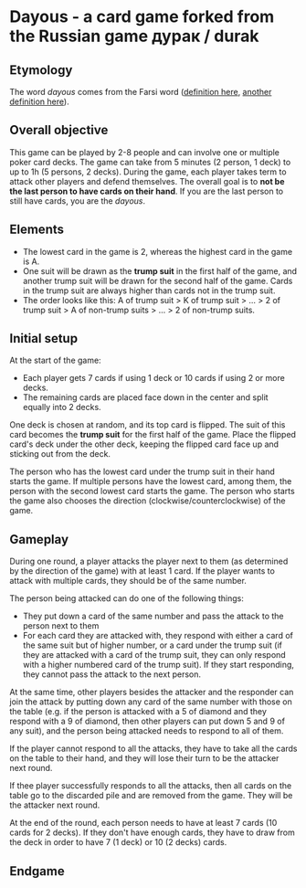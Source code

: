 # Dayous - a card game forked from the Russian game дурак / durak

## Etymology
The word *dayous* comes from the Farsi word ([definition here](https://www.urbandictionary.com/define.php?term=dayous), [another definition here](https://en.wikipedia.org/wiki/Dayouth)).

## Overall objective
This game can be played by 2-8 people and can involve one or multiple poker card decks. The game can take from 5 minutes (2 person, 1 deck) to up to 1h (5 persons, 2 decks). During the game, each player takes term to attack other players and defend themselves. The overall goal is to **not be the last person to have cards on their hand**. If you are the last person to still have cards, you are the *dayous*. 

## Elements
- The lowest card in the game is 2, whereas the highest card in the game is A.
- One suit will be drawn as the **trump suit** in the first half of the game, and another trump suit will be drawn for the second half of the game. Cards in the trump suit are always higher than cards not in the trump suit.
- The order looks like this: A of trump suit > K of trump suit > ... > 2 of trump suit > A of non-trump suits > ... > 2 of non-trump suits.

## Initial setup
At the start of the game:

- Each player gets 7 cards if using 1 deck or 10 cards if using 2 or more decks.
- The remaining cards are placed face down in the center and split equally into 2 decks.

One deck is chosen at random, and its top card is flipped. The suit of this card becomes the **trump suit** for the first half of the game.
Place the flipped card's deck under the other deck, keeping the flipped card face up and sticking out from the deck.

The person who has the lowest card under the trump suit in their hand starts the game. If multiple persons have the lowest card, among them, the person with the second lowest card starts the game. The person who starts the game also chooses the direction (clockwise/counterclockwise) of the game.

## Gameplay
During one round, a player attacks the player next to them (as determined by the direction of the game) with at least 1 card. If the player wants to attack with multiple cards, they should be of the same number.

The person being attacked can do one of the following things:
- They put down a card of the same number and pass the attack to the person next to them
- For each card they are attacked with, they respond with either a card of the same suit but of higher number, or a card under the trump suit (if they are attacked with a card of the trump suit, they can only respond with a higher numbered card of the trump suit). If they start responding, they cannot pass the attack to the next person.

At the same time, other players besides the attacker and the responder can join the attack by putting down any card of the same number with those on the table (e.g. if the person is attacked with a 5 of diamond and they respond with a 9 of diamond, then other players can put down 5 and 9 of any suit), and the person being attacked needs to respond to all of them. 

If the player cannot respond to all the attacks, they have to take all the cards on the table to their hand, and they will lose their turn to be the attacker next round.

If thee player successfully responds to all the attacks, then all cards on the table go to the discarded pile and are removed from the game. They will be the attacker next round.

At the end of the round, each person needs to have at least 7 cards (10 cards for 2 decks). If they don't have enough cards, they have to draw from the deck in order to have 7 (1 deck) or 10 (2 decks) cards.

## Endgame
